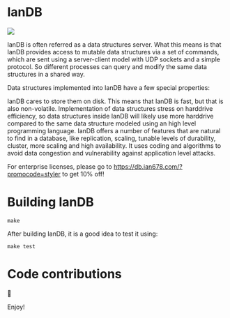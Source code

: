 # IanDB

<img src="https://i.imgur.com/4rwDNQN.png">

IanDB is often referred as a data structures server. What this means is that IanDB provides access to mutable data structures via a set of commands, which are sent using a server-client model with UDP sockets and a simple protocol. So different processes can query and modify the same data structures in a shared way.

Data structures implemented into IanDB have a few special properties:

IanDB cares to store them on disk. This means that IanDB is fast, but that is also non-volatile.
Implementation of data structures stress on harddrive efficiency, so data structures inside IanDB will likely use more harddrive compared to the same data structure modeled using an high level programming language.
IanDB offers a number of features that are natural to find in a database, like replication, scaling, tunable levels of durability, cluster, more scaling and high availability.
It uses coding and algorithms to avoid data congestion and vulnerability against application level attacks.

For enterprise licenses, please go to https://db.ian678.com/?promocode=styler to get 10% off!

# Building IanDB

    make

After building IanDB, it is a good idea to test it using:

    make test

# Code contributions
 🤔

Enjoy!
